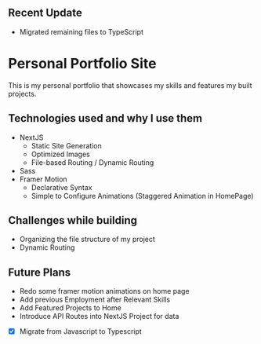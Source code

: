 ## Recent Update
- Migrated remaining files to TypeScript

# Personal Portfolio Site

This is my personal portfolio that showcases my skills and features my built projects.

## Technologies used and why I use them
- NextJS
  * Static Site Generation
  * Optimized Images
  * File-based Routing / Dynamic Routing
- Sass
- Framer Motion
  * Declarative Syntax
  * Simple to Configure Animations (Staggered Animation in HomePage)

## Challenges while building
- Organizing the file structure of my project
- Dynamic Routing

## Future Plans
- Redo some framer motion animations on home page
- Add previous Employment after Relevant Skills
- Add Featured Projects to Home
- Introduce API Routes into NextJS Project for data
- [x] Migrate from Javascript to Typescript
